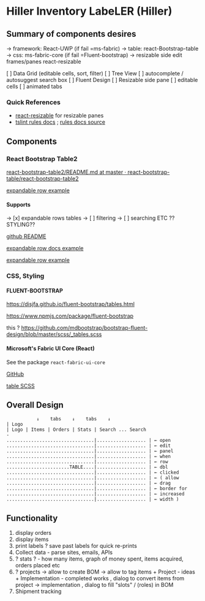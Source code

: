 # Hiller Inventory LabeLER (Hiller)

## Summary of components desires

→ framework: React-UWP (if fail =ms-fabric)
→ table: react-Bootstrap-table
→ css: ms-fabric-core (if fail =Fluent-bootstrap)
→ resizable side edit frames/panes react-resizable

[   ] Data Grid (editable cells, sort, filter)
[   ] Tree View
[   ] autocomplete / autosuggest search box
[   ] Fluent Design
[   ] Resizable side pane
[   ] editable cells
[   ] animated tabs

### Quick References

* [react-resizable](https://github.com/STRML/react-resizable?files=1) for resizable panes
* [tslint rules docs](https://palantir.github.io/tslint/rules/) ; [rules docs source](https://github.com/palantir/tslint/tree/master/src/rules)

## Components

### React Bootstrap Table2

[react-bootstrap-table2/README.md at master · react-bootstrap-table/react-bootstrap-table2](https://github.com/react-bootstrap-table/react-bootstrap-table2/blob/master/README.md)

[expandable row example](https://react-bootstrap-table.github.io/react-bootstrap-table2/storybook/index.html?selectedKind=Row%20Expand&selectedStory=Basic%20Row%20Expand&full=0&addons=1&stories=1&panelRight=0&addonPanel=storybook%2Factions%2Factions-panel)

#### Supports

→ [x] expandable rows tables
→ [ ] filtering
→ [ ] searching
ETC ??
STYLING??

[github README](https://github.com/react-bootstrap-table/react-bootstrap-table2/blob/master/README.md)

[expandable row docs example](https://react-bootstrap-table.github.io/react-bootstrap-table2/docs/basic-row-expand.html)

[expandable row example](https://react-bootstrap-table.github.io/react-bootstrap-table2/storybook/index.html?selectedKind=Row%20Expand&selectedStory=Basic%20Row%20Expand&full=0&addons=1&stories=1&panelRight=0&addonPanel=storybook%2Factions%2Factions-panel)


### CSS, Styling


#### FLUENT-BOOTSTRAP

https://disjfa.github.io/fluent-bootstrap/tables.html

https://www.npmjs.com/package/fluent-bootstrap


this ?
https://github.com/mdbootstrap/bootstrap-fluent-design/blob/master/scss/_tables.scss

#### Microsoft's Fabric UI Core (React)

See the package `react-fabric-ui-core`

[GitHub](https://github.com/OfficeDev/office-ui-fabric-core)

[table SCSS](https://github.com/OfficeDev/office-ui-fabric-core/blob/646552ef9d14dcd5c83801b923992a7507cc1a2f/src/documentation/sass/components/_Table.scss)


## Overall Design

```text
           ↓    tabs    ↓    tabs    ↓
| Logo 
| Logo | Items | Orders | Stats | Search ... Search
-
................................|.................. | ← open
................................|.................. | ← edit
................................|.................. | ← panel
................................|.................. | ← when
................................|.................. | ← row
.......................TABLE....|.................. | ← dbl
................................|.................. | ← clicked
................................|.................. | ← ( allow 
................................|.................. | ← drag
................................|.................. | ← border for
................................|.................. | ← increased
................................|.................. | ← width )
```

## Functionality

1. display orders
2. display items
3. print labels
    ? save past labels for quick re-prints
4. Collect data - parse sites, emails, APIs
5. ? stats ? - how many items, graph of money spent, items acquired, orders placed  etc
6. ? projects
    → allow to create BOM
    → allow to tag items
         + Project - ideas
         + Implementation - completed works
          , dialog to convert items from project → implementation
          , dialog to fill "slots" / (roles) in BOM
7. Shipment tracking
